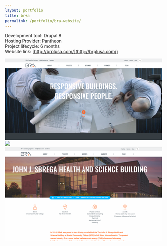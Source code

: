 ```yaml
---
layout: portfolio
title: br+a
permalink: /portfolio/bra-website/
---
```


Development tool:  Drupal 8         
Hosting Provider: Pantheon  
Project lifecycle: 6 months  
Website link: [http://brplusa.com/](http://brplusa.com/)  

<img src="/img/full/bra/full-bra-homepage.png">

<img src="/img/full/bra/full-bra-single-project.png">

<img src="/img/full/bra/full-bra-project-spotlight.png">

